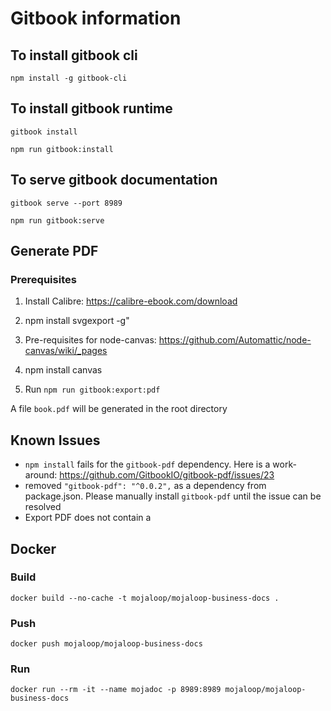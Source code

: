 # Gitbook information

## To install gitbook cli

`npm install -g gitbook-cli`

## To install gitbook runtime

`gitbook install`

`npm run gitbook:install`

## To serve gitbook documentation

`gitbook serve --port 8989`

`npm run gitbook:serve`

## Generate PDF

### Prerequisites

1. Install Calibre: https://calibre-ebook.com/download

2. npm install svgexport -g"

3. Pre-requisites for node-canvas: https://github.com/Automattic/node-canvas/wiki/_pages

4. npm install canvas

5. Run `npm run gitbook:export:pdf`

A file `book.pdf` will be generated in the root directory

## Known Issues

- `npm install` fails for the `gitbook-pdf` dependency. Here is a work-around: https://github.com/GitbookIO/gitbook-pdf/issues/23
- removed `"gitbook-pdf": "^0.0.2",` as a dependency from package.json. Please manually install `gitbook-pdf` until the issue can be resolved
- Export PDF does not contain a 


## Docker

### Build

`docker build --no-cache -t mojaloop/mojaloop-business-docs .`

### Push

`docker push mojaloop/mojaloop-business-docs`

### Run

`docker run --rm -it --name mojadoc -p 8989:8989 mojaloop/mojaloop-business-docs`
